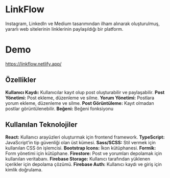 # LinkFlow
Instagram, LinkedIn ve Medium tasarımından ilham alınarak oluşturulmuş, yararlı web sitelerinin linklerinin paylaşıldığı bir platform.

# Demo
https://linkflow.netlify.app/

## Özellikler
<b>Kullanıcı Kaydı:</b> Kullanıcılar kayıt olup post oluşturabilir ve paylaşabilir.
<b>Post Yönetimi:</b> Post ekleme, düzenleme ve silme.
<b>Yorum Yönetimi:</b> Postlara yorum ekleme, düzenleme ve silme.
<b>Post Görüntüleme:</b> Kayıt olmadan postlar görüntülenebilir.
<b>Beğeni:</b> Beğeni fonksiyonu

## Kullanılan Teknolojiler
<b>React:</b> Kullanıcı arayüzleri oluşturmak için frontend framework.
<b>TypeScript:</b> JavaScript'in tip güvenliği olan üst kümesi.
<b>Sass/SCSS:</b> Stil vermek için kullanılan CSS ön işlemcisi.
<b>Bootstrap Icons:</b> İkon kütüphanesi.
<b>Formik:</b> Form yönetimi için kütüphane.
<b>Firestore:</b> Post ve yorumları depolamak için kullanılan veritabanı.
<b>Firebase Storage:</b> Kullanıcı tarafından yüklenen içerikler için depolama çözümü.
<b>Firebase Auth:</b> Kullanıcı kaydı ve giriş için kimlik doğrulama.
